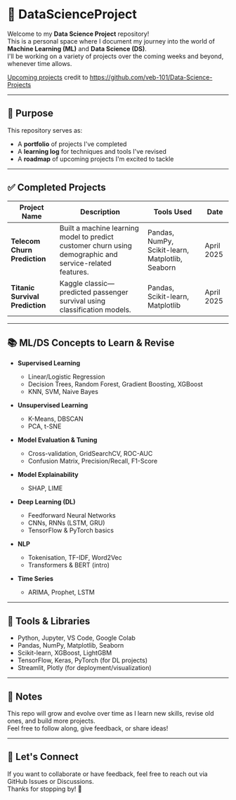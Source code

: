 # 🧠 DataScienceProject

Welcome to my **Data Science Project** repository!  
This is a personal space where I document my journey into the world of **Machine Learning (ML)** and **Data Science (DS)**.  
I'll be working on a variety of projects over the coming weeks and beyond, whenever time allows.

[Upcoming projects](https://github.com/utsusemi82/DataScienceProject/blob/528b0a71be09405fab95b6cb071ce48a79e28e3a/ProjectList.md)
credit to https://github.com/veb-101/Data-Science-Projects

---

## 📌 Purpose

This repository serves as:
- A **portfolio** of projects I've completed
- A **learning log** for techniques and tools I've revised
- A **roadmap** of upcoming projects I'm excited to tackle

---

## ✅ Completed Projects

| Project Name | Description | Tools Used | Date |
|--------------|-------------|------------|------|
| **Telecom Churn Prediction** | Built a machine learning model to predict customer churn using demographic and service-related features. | Pandas, NumPy, Scikit-learn, Matplotlib, Seaborn | April 2025 |
| **Titanic Survival Prediction** | Kaggle classic—predicted passenger survival using classification models. | Pandas, Scikit-learn, Matplotlib | April 2025 | 

---

## 📚 ML/DS Concepts to Learn & Revise

- **Supervised Learning**
  - Linear/Logistic Regression
  - Decision Trees, Random Forest, Gradient Boosting, XGBoost
  - KNN, SVM, Naive Bayes

- **Unsupervised Learning**
  - K-Means, DBSCAN
  - PCA, t-SNE

- **Model Evaluation & Tuning**
  - Cross-validation, GridSearchCV, ROC-AUC
  - Confusion Matrix, Precision/Recall, F1-Score

- **Model Explainability**
  - SHAP, LIME

- **Deep Learning (DL)**
  - Feedforward Neural Networks
  - CNNs, RNNs (LSTM, GRU)
  - TensorFlow & PyTorch basics

- **NLP**
  - Tokenisation, TF-IDF, Word2Vec
  - Transformers & BERT (intro)

- **Time Series**
  - ARIMA, Prophet, LSTM

---

## 🚀 Tools & Libraries

- Python, Jupyter, VS Code, Google Colab
- Pandas, NumPy, Matplotlib, Seaborn
- Scikit-learn, XGBoost, LightGBM
- TensorFlow, Keras, PyTorch (for DL projects)
- Streamlit, Plotly (for deployment/visualization)

---

## 📌 Notes

This repo will grow and evolve over time as I learn new skills, revise old ones, and build more projects.  
Feel free to follow along, give feedback, or share ideas!

---

## 🌱 Let's Connect

If you want to collaborate or have feedback, feel free to reach out via GitHub Issues or Discussions.  
Thanks for stopping by! 🚀
